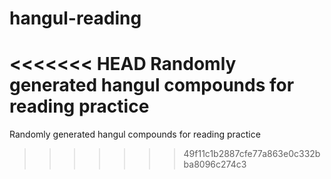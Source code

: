 # hangul-reading
<<<<<<< HEAD
Randomly generated hangul compounds for reading practice
=======
Randomly generated hangul compounds for reading practice
>>>>>>> 49f11c1b2887cfe77a863e0c332bba8096c274c3
